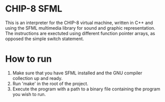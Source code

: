 # CHIP-8 SFML
This is an interpreter for the CHIP-8 virtual machine, written in C++ and using the 
SFML multimedia library for sound and graphic representation. The instructions
are exectuted using different function pointer arrays, as opposed the simple
switch statement.

# How to run
1. Make sure that you have SFML installed and the GNU compiler collection up and ready.
2. Run 'make' in the root of the project.
3. Execute the program with a path to a binary file containing the program you wish
to run.
